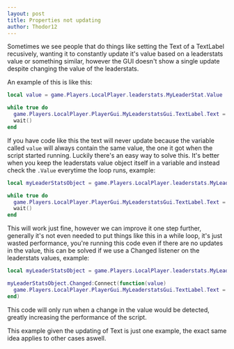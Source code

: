 ```yaml
---
layout: post
title: Properties not updating
author: Thodor12
---
```


Sometimes we see people that do things like setting the Text of a TextLabel recusively, wanting it to constantly update it's value based on a leaderstats value or something similar, however the GUI doesn't show a single update despite changing the value of the leaderstats.

An example of this is like this:

```lua
local value = game.Players.LocalPlayer.leaderstats.MyLeaderStat.Value

while true do
  game.Players.LocalPlayer.PlayerGui.MyLeaderstatsGui.TextLabel.Text = value
  wait()
end
```

If you have code like this the text will never update because the variable called `value` will always contain the same value, the one it got when the script started running.
Luckily there's an easy way to solve this. It's better when you keep the leaderstats value object itself in a variable and instead check the `.Value` everytime the loop runs, example:
```lua
local myLeaderStatsObject = game.Players.LocalPlayer.leaderstats.MyLeaderStat

while true do
  game.Players.LocalPlayer.PlayerGui.MyLeaderstatsGui.TextLabel.Text = myLeaderStatsObject.Value
  wait()
end
```

This will work just fine, however we can improve it one step further, generally it's not even needed to put things like this in a while loop, it's just wasted performance, you're running this code even if there are no updates in the value, this can be solved if we use a Changed listener on the leaderstats values, example:
```lua
local myLeaderStatsObject = game.Players.LocalPlayer.leaderstats.MyLeaderStat

myLeaderStatsObject.Changed:Connect(function(value)
  game.Players.LocalPlayer.PlayerGui.MyLeaderstatsGui.TextLabel.Text = value
end)
```

This code will only run when a change in the value would be detected, greatly increasing the performance of the script.

This example given the updating of Text is just one example, the exact same idea applies to other cases aswell.